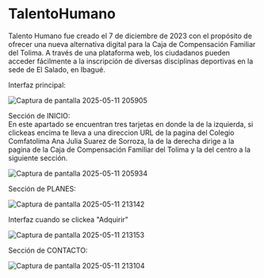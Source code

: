 # TalentoHumano
Talento Humano fue creado el 7 de diciembre de 2023 con el propósito de ofrecer una nueva alternativa digital para la Caja de Compensación Familiar del Tolima. A través de una plataforma web, los ciudadanos pueden acceder fácilmente a la inscripción de diversas disciplinas deportivas en la sede de El Salado, en Ibagué.

Interfaz principal:

![Captura de pantalla 2025-05-11 205905](https://github.com/user-attachments/assets/fe5d91d6-91cb-4aa3-9a10-6363ff913020)

Sección de INICIO: </br>
En este apartado se encuentran tres tarjetas en donde la de la izquierda, si clickeas encima te lleva a una direccion URL de la pagina del Colegio Comfatolima Ana Julia Suarez de Sorroza, la de la derecha dirige a la pagina de la Caja de Compensación Familiar del Tolima y la del centro a la siguiente sección.

![Captura de pantalla 2025-05-11 205934](https://github.com/user-attachments/assets/b9155aa0-4646-42c2-af40-23dc772e27aa)

Sección de PLANES:

![Captura de pantalla 2025-05-11 213142](https://github.com/user-attachments/assets/2557531d-c174-4eae-b902-fb8c8882dc49)

Interfaz cuando se clickea "Adquirir"

![Captura de pantalla 2025-05-11 213153](https://github.com/user-attachments/assets/c64e601e-8653-4c74-893c-1bc5b1ff1b22)

Sección de CONTACTO:

![Captura de pantalla 2025-05-11 213104](https://github.com/user-attachments/assets/6f953040-8568-495e-902e-37d1a14bcba0)
